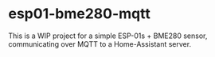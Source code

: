 # esp01-bme280-mqtt
This is a WIP project for a simple ESP-01s + BME280 sensor, communicating over MQTT to a Home-Assistant server.
